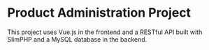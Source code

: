 # Product Administration Project

This project uses Vue.js in the frontend and a RESTful API built with SlimPHP and a MySQL database in the backend. 
